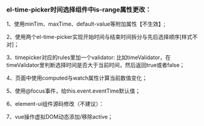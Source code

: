 ### el-time-picker时间选择组件中is-range属性更改：

1、使用minTim、maxTime、default-value等附加属性【不生效】;

2、使用两个el-time-picker实现开始时间与结束时间拆分与先后选择顺序[样式不对]；

3、timepicker对应的rules里加一个validator: 比如timeValidator，在timeValidator里判断选择时间是否大于当前时间，然后返回true或者false；

4、页面中使用computed与watch属性计算当前数值变化；

5、使用@focus事件，给this.event.eventTime默认值；

6、element-ui组件源码修改（不建议）：

7、vue操作虚拟DOM动态添加/移除active；